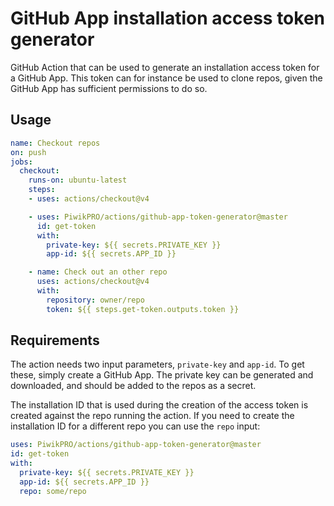 # GitHub App installation access token generator

GitHub Action that can be used to generate an installation access token for a GitHub App. This token can for instance be used to clone repos, given the GitHub App has sufficient permissions to do so.

## Usage

```yaml
name: Checkout repos
on: push
jobs:
  checkout:
    runs-on: ubuntu-latest
    steps:
    - uses: actions/checkout@v4

    - uses: PiwikPRO/actions/github-app-token-generator@master
      id: get-token
      with:
        private-key: ${{ secrets.PRIVATE_KEY }}
        app-id: ${{ secrets.APP_ID }}

    - name: Check out an other repo
      uses: actions/checkout@v4
      with:
        repository: owner/repo
        token: ${{ steps.get-token.outputs.token }}
```

## Requirements

The action needs two input parameters, `private-key` and `app-id`. To get these, simply create a GitHub App. The private key can be generated and downloaded, and should be added to the repos as a secret.

The installation ID that is used during the creation of the access token is created against the repo running the action. If you need to create the installation ID for a different repo you can use the `repo` input:

```yaml
uses: PiwikPRO/actions/github-app-token-generator@master
id: get-token
with:
  private-key: ${{ secrets.PRIVATE_KEY }}
  app-id: ${{ secrets.APP_ID }}
  repo: some/repo
```

